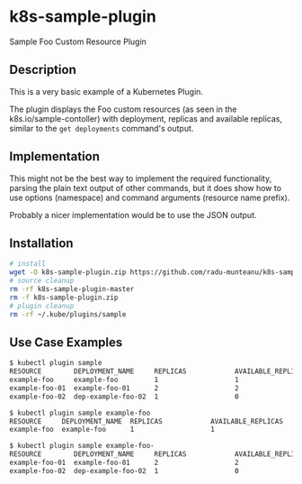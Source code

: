 # k8s-sample-plugin
Sample Foo Custom Resource Plugin

## Description
This is a very basic example of a Kubernetes Plugin.

The plugin displays the Foo custom resources (as seen in the k8s.io/sample-contoller) with deployment, replicas and available replicas, similar to the `get deployments` command's output.

## Implementation
This might not be the best way to implement the required functionality, parsing the plain text output of other commands, but it does show how to use options (namespace) and command arguments (resource name prefix).

Probably a nicer implementation would be to use the JSON output.

## Installation
```bash
# install
wget -O k8s-sample-plugin.zip https://github.com/radu-munteanu/k8s-sample-plugin/archive/master.zip && unzip -o k8s-sample-plugin.zip && mkdir -p ~/.kube/plugins/sample && cp -rf k8s-sample-plugin-master/plugins/sample/* ~/.kube/plugins/sample && chmod +x ~/.kube/plugins/sample/sample && printf 'Success!\n'
# source cleanup
rm -rf k8s-sample-plugin-master
rm -f k8s-sample-plugin.zip
# plugin cleanup
rm -rf ~/.kube/plugins/sample
```

## Use Case Examples
```bash
$ kubectl plugin sample
RESOURCE        DEPLOYMENT_NAME     REPLICAS            AVAILABLE_REPLICAS
example-foo     example-foo         1                   1
example-foo-01  example-foo-01      2                   2
example-foo-02  dep-example-foo-02  1                   0

$ kubectl plugin sample example-foo
RESOURCE     DEPLOYMENT_NAME  REPLICAS            AVAILABLE_REPLICAS
example-foo  example-foo      1                   1

$ kubectl plugin sample example-foo-
RESOURCE        DEPLOYMENT_NAME     REPLICAS            AVAILABLE_REPLICAS
example-foo-01  example-foo-01      2                   2
example-foo-02  dep-example-foo-02  1                   0
```
